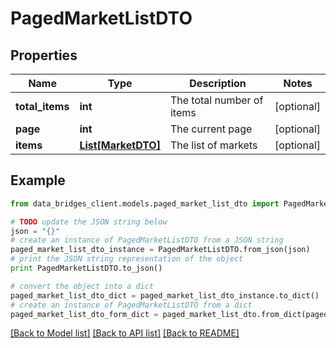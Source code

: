 # PagedMarketListDTO


## Properties

Name | Type | Description | Notes
------------ | ------------- | ------------- | -------------
**total_items** | **int** | The total number of items | [optional] 
**page** | **int** | The current page | [optional] 
**items** | [**List[MarketDTO]**](MarketDTO.md) | The list of markets | [optional] 

## Example

```python
from data_bridges_client.models.paged_market_list_dto import PagedMarketListDTO

# TODO update the JSON string below
json = "{}"
# create an instance of PagedMarketListDTO from a JSON string
paged_market_list_dto_instance = PagedMarketListDTO.from_json(json)
# print the JSON string representation of the object
print PagedMarketListDTO.to_json()

# convert the object into a dict
paged_market_list_dto_dict = paged_market_list_dto_instance.to_dict()
# create an instance of PagedMarketListDTO from a dict
paged_market_list_dto_form_dict = paged_market_list_dto.from_dict(paged_market_list_dto_dict)
```
[[Back to Model list]](../README.md#documentation-for-models) [[Back to API list]](../README.md#documentation-for-api-endpoints) [[Back to README]](../README.md)


